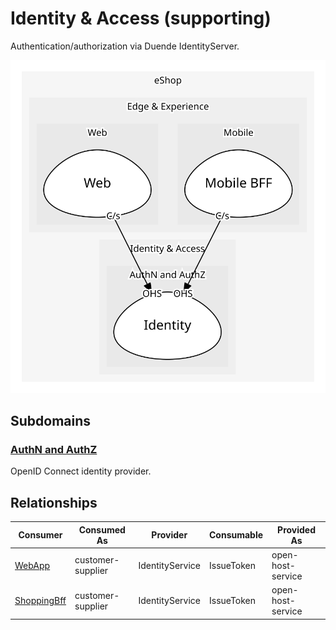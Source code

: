 


# Identity & Access (supporting)
Authentication/authorization via Duende IdentityServer.

![contextmap](./contextmap.svg)

## Subdomains

### [AuthN and AuthZ](subdomains/auth_n_and_auth_z/index.md)
OpenID Connect identity provider.



## Relationships
| Consumer | Consumed As | Provider | Consumable | Provided As |
| --- | --- | --- | --- | --- |
| [WebApp](../edge_&_experience/subdomains/web/boundedcontexts/web/services/web_app/index.md) | customer-supplier | IdentityService | IssueToken | open-host-service |
| [ShoppingBff](../edge_&_experience/subdomains/mobile/boundedcontexts/mobile_bff/services/shopping_bff/index.md) | customer-supplier | IdentityService | IssueToken | open-host-service |

	
